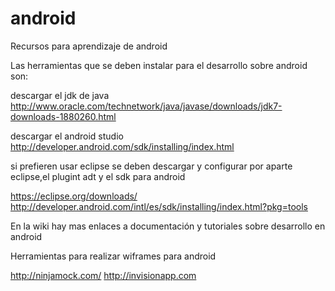 # android
Recursos para aprendizaje de android

Las herramientas que se deben instalar para el desarrollo sobre android son:

descargar el jdk de java
http://www.oracle.com/technetwork/java/javase/downloads/jdk7-downloads-1880260.html

descargar el android studio
http://developer.android.com/sdk/installing/index.html

si prefieren usar eclipse
se deben descargar y configurar por aparte eclipse,el plugint adt y el sdk para android 

https://eclipse.org/downloads/
http://developer.android.com/intl/es/sdk/installing/index.html?pkg=tools

En la wiki hay mas enlaces a documentación y tutoriales sobre desarrollo en android

Herramientas para realizar wiframes para android 

http://ninjamock.com/
http://invisionapp.com

